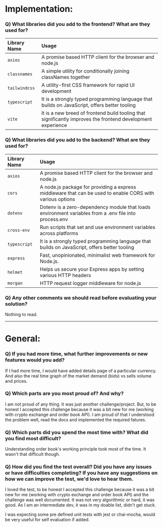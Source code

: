 # Implementation:

### Q) What libraries did you add to the frontend? What are they used for?

| Library Name  | Usage                                                                                                       |
| :------------ | :---------------------------------------------------------------------------------------------------------- |
| `axios`       | A promise based HTTP client for the browser and node.js                                                     |
| `classnames`  | A simple utility for conditionally joining classNames together                                              |
| `tailwindcss` | A utility-first CSS framework for rapid UI development                                                      |
| `typescript`  | It is a strongly typed programming language that builds on JavaScript, offers better tooling                |
| `vite`        | It is a new breed of frontend build tooling that significantly improves the frontend development experience |

### Q) What libraries did you add to the backend? What are they used for?

| Library Name | Usage                                                                                                     |
| :----------- | :-------------------------------------------------------------------------------------------------------- |
| `axios`      | A promise based HTTP client for the browser and node.js                                                   |
| `cors`       | A node.js package for providing a express middleware that can be used to enable CORS with various options |
| `dotenv`     | Dotenv is a zero-dependency module that loads environment variables from a .env file into process.env     |
| `cross-env`  | Run scripts that set and use environment variables across platforms                                       |
| `typescript` | It is a strongly typed programming language that builds on JavaScript, offers better tooling              |
| `express`    | Fast, unopinionated, minimalist web framework for Node.js.                                                |
| `helmet`     | Helps us secure your Express apps by setting various HTTP headers                                         |
| `morgan`     | HTTP request logger middleware for node.js                                                                |

### Q) Any other comments we should read before evaluating your solution?

Nothing to read.

---

# General:

### Q) If you had more time, what further improvements or new features would you add?

If I had more time, I would have added details page of a particular currency. And also the real time graph of the market demand (bids) vs sells volume and prices.

### Q) Which parts are you most proud of? And why?

I am not proud of any thing. It was just another challenge/project. But, to be honest I accepted this challenge because it was a bit new for me (working with crypto exchange and order book API). I am proud of that I understood the problem well, read the docs and implemented the required fatures.

### Q) Which parts did you spend the most time with? What did you find most difficult?

Understanding order book's working principle took most of the time. It wasn't that difficult though.

### Q) How did you find the test overall? Did you have any issues or have difficulties completing? If you have any suggestions on how we can improve the test, we'd love to hear them.

I loved the test, to be honest I accepted this challenge because it was a bit new for me (working with crypto exchange and order book API) and the challenge was well documented. It was not very algorithmic or hard, it was good. As I am an intermediate dev, it was in my doable list, didn't get stuck.

I was expecting some pre defined unit tests with jest or chai-mocha, would be very useful for self evaluation if added.
